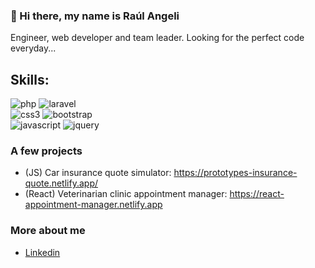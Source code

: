 ### 👋 Hi there, my name is Raúl Angeli

<!--
**rauleangeli/rauleangeli** is a ✨ _special_ ✨ repository because its `README.md` (this file) appears on your GitHub profile.-->

Engineer, web developer and team leader. Looking for the perfect code everyday...

## Skills:

![php](https://img.shields.io/badge/php-777bb4?style=for-the-badge&logo=php&logoColor=white&labelColor=333333) ![laravel](https://img.shields.io/badge/laravel-ff2d20?style=for-the-badge&logo=laravel&logoColor=white&labelColor=333333)</br>
![css3](https://img.shields.io/badge/css3-1572B6?style=for-the-badge&logo=css3&logoColor=white&labelColor=333333) ![bootstrap](https://img.shields.io/badge/bootstrap-7952b3?style=for-the-badge&logo=bootstrap&logoColor=white&labelColor=333333)</br>
![javascript](https://img.shields.io/badge/javascript-F7DF1E?style=for-the-badge&logo=javascript&logoColor=white&labelColor=333333) ![jquery](https://img.shields.io/badge/jquery-0769ad?style=for-the-badge&logo=jquery&logoColor=white&labelColor=333333)</br>

### A few projects

- (JS) Car insurance quote simulator: https://prototypes-insurance-quote.netlify.app/
- (React) Veterinarian clinic appointment manager: https://react-appointment-manager.netlify.app


### More about me

- [Linkedin](https://www.linkedin.com/in/raulangeli/)
